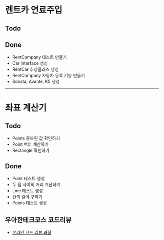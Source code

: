# 렌트카 연료주입
## Todo

## Done
* RentCompany 테스트 만들기
* Car interface 생성
* RentCar 추상클래스 생성
* RentCompany 자동차 등록 기능 만들기
* Sonata, Avante, K5 생성

---
# 좌표 계산기
## Todo
* Points 중복된 값 확인하기
* Point 벡터 계산하기
* Rectangle 확인하기

## Done
* Point 테스트 생성
* 두 점 사이의 거리 계산하기
* Line 테스트 생성
* 선의 길이 구하기
* Points 테스트 생성


## 우아한테크코스 코드리뷰
* [온라인 코드 리뷰 과정](https://github.com/woowacourse/woowacourse-docs/blob/master/maincourse/README.md)
